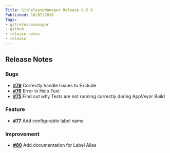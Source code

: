 ```yaml
---
Title: GitReleaseManager Release 0.5.0
Published: 10/07/2016
Tags:
- gitreleasemanager
- github
- release notes
- release
---
```


## Release Notes

### Bugs

- [**#79**](https://github.com/GitTools/GitReleaseManager/issues/79) Correctly handle Issues to Exclude
- [**#76**](https://github.com/GitTools/GitReleaseManager/issues/76) Error in Help Text
- [**#75**](https://github.com/GitTools/GitReleaseManager/issues/75) Find out why Tests are not running correctly during AppVeyor Build

### Feature

- [**#77**](https://github.com/GitTools/GitReleaseManager/issues/77) Add configurable label name

### Improvement

- [**#80**](https://github.com/GitTools/GitReleaseManager/issues/80) Add documentation for Label Alias